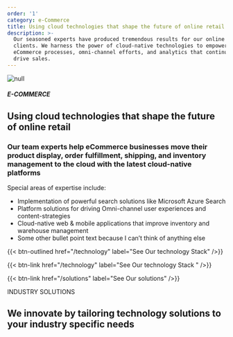 ```yaml
---
order: '1'
category: e-Commerce
title: Using cloud technologies that shape the future of online retail
description: >-
  Our seasoned experts have produced tremendous results for our online retail
  clients. We harness the power of cloud-native technologies to empower lean
  eCommerce processes, omni-channel efforts, and analytics that continue to
  drive sales.
---
```

![null](/images/uploads/ecommerce-industry-hero.svg)

##### E-COMMERCE

## Using cloud technologies that shape the future of online retail

### Our team experts help eCommerce businesses move their product display, order fulfillment, shipping, and inventory management to the cloud with the latest cloud-native platforms

Special areas of expertise include:

* Implementation of powerful search solutions like Microsoft Azure Search
* Platform solutions for driving Omni-channel user experiences and
  content-strategies
* Cloud-native web & mobile applications that improve inventory and warehouse
  management
* Some other bullet point text because I can’t think of anything else



{{< btn-outlined href="/technology"  label="See Our technology Stack" />}}

{{< btn-link href="/technology" label="See Our technology Stack " />}}

{{< btn-link href="/solutions" label="See Our solutions" />}} 



INDUSTRY SOLUTIONS

## **We innovate by tailoring technology solutions to your industry specific needs**
